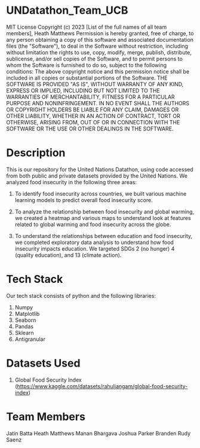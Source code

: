 # UNDatathon_Team_UCB
MIT License
Copyright (c) 2023 [List of the full names of all team members], Heath Matthews
Permission is hereby granted, free of charge, to any person obtaining a copy of this software and associated documentation files (the "Software"), to deal in the Software without restriction, including without limitation the rights to use, copy, modify, merge, publish, distribute, sublicense, and/or sell copies of the Software, and to permit persons to whom the Software is furnished to do so, subject to the following conditions:
The above copyright notice and this permission notice shall be included in all copies or substantial portions of the Software.
THE SOFTWARE IS PROVIDED "AS IS", WITHOUT WARRANTY OF ANY KIND, EXPRESS OR IMPLIED, INCLUDING BUT NOT LIMITED TO THE WARRANTIES OF MERCHANTABILITY, FITNESS FOR A PARTICULAR PURPOSE AND NONINFRINGEMENT. IN NO EVENT SHALL THE AUTHORS OR COPYRIGHT HOLDERS BE LIABLE FOR ANY CLAIM, DAMAGES OR OTHER LIABILITY, WHETHER IN AN ACTION OF CONTRACT, TORT OR OTHERWISE, ARISING FROM, OUT OF OR IN CONNECTION WITH THE SOFTWARE OR THE USE OR OTHER DEALINGS IN THE SOFTWARE.

# Description
This is our repository for the United Nations Datathon, using code accessed from both public and private datasets provided by the United Nations. We analyzed food insecurity in the following three areas: 
1. To identify food insecurity across countries, we built various machine learning models to predict overall food insecurity score.
   
2. To analyze the relationship between food insecurity and global warming, we created a heatmap and various maps to understand look at features related to global warming and food insecurity across the globe.

3. To understand the relationships between education and food insecurity, we completed exploratory data analysis to understand how food insecurity impacts education.
We targeted SDGs 2 (no hunger) 4 (quality education), and 13 (climate action).
# Tech Stack
Our tech stack consists of python and the following libraries: 
1. Numpy
2. Matplotlib
3. Seaborn
4. Pandas
5. Sklearn
6. Antigranular

# Datasets Used 
1. Global Food Security Index (https://www.kaggle.com/datasets/rahuljangam/global-food-security-index)

# Team Members
Jatin Batta
Heath Matthews
Manan Bhargava
Joshua Parker
Branden Rudy Saenz





